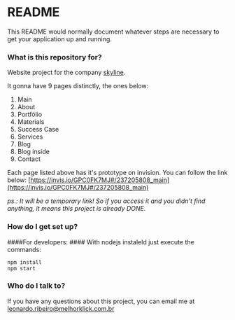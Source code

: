 # README #

This README would normally document whatever steps are necessary to get your application up and running.

### What is this repository for? ###

Website project for the company [skyline](http://skylineip.com.br).

It gonna have 9 pages distinctly, the ones below:

1. Main
2. About
3. Portfólio
4. Materials
5. Success Case
6. Services
7. Blog
8. Blog inside
9. Contact

Each page listed above has it's prototype on invision. You can follow the link below:
[https://invis.io/GPC0FK7MJ#/237205808_main](https://invis.io/GPC0FK7MJ#/237205808_main)

*ps.: It will be a temporary link! So if you access it and you didn't find anything, it means this project is already DONE.*

### How do I get set up? ###

####For developers: ####
With nodejs instaleld just execute the commands:

````
npm install
npm start
````

### Who do I talk to? ###

If you have any questions about this project, you can email me at leonardo.ribeiro@melhorklick.com.br